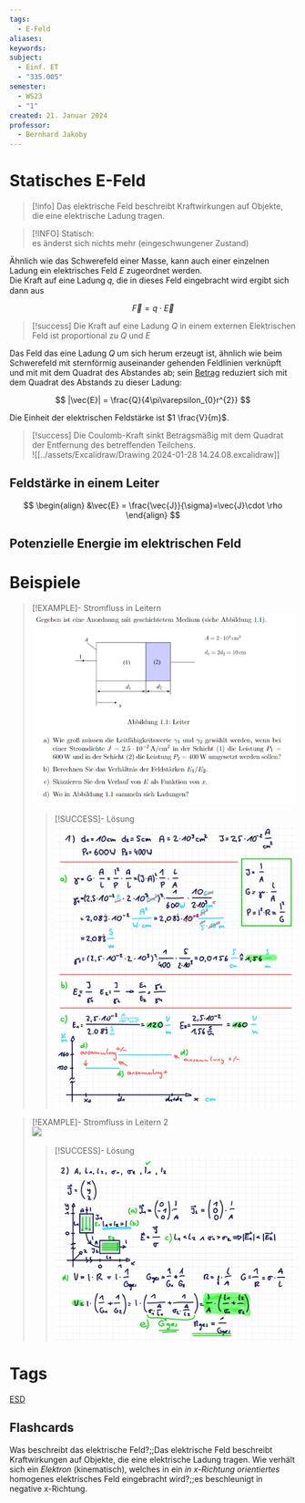 ```yaml
---
tags:
  - E-Feld
aliases: 
keywords: 
subject:
  - Einf. ET
  - "335.005"
semester:
  - WS23
  - "1"
created: 21. Januar 2024
professor:
  - Bernhard Jakoby
---
```

 

# Statisches E-Feld

> [!info] Das elektrische Feld beschreibt Kraftwirkungen auf Objekte, die eine elektrische Ladung tragen.

> [!INFO] Statisch:  
> es änderst sich nichts mehr (eingeschwungener Zustand)

Ähnlich wie das Schwerefeld einer Masse, kann auch einer einzelnen Ladung ein elektrisches Feld $E$ zugeordnet werden.  
Die Kraft auf eine Ladung 𝑞, die in dieses Feld eingebracht wird ergibt sich dann aus

$$\vec{F}=q\cdot \vec{E}$$

> [!success] Die Kraft auf eine Ladung $Q$ in einem externen Elektrischen Feld ist proportional zu $Q$ und $E$  

Das Feld das eine Ladung $Q$ um sich herum erzeugt ist, ähnlich wie beim Schwerefeld mit sternförmig auseinander gehenden Feldlinien verknüpft und mit mit dem Quadrat des Abstandes ab; sein [Betrag](../Mathematik/Betrag.md) reduziert sich mit dem Quadrat des Abstands zu dieser Ladung:

$$
|\vec{E}| = \frac{Q}{4\pi\varepsilon_{0}r^{2}}
$$

Die Einheit der elektrischen Feldstärke ist $1 \frac{V}{m}$.

> [!success] Die Coulomb-Kraft sinkt Betragsmäßig mit dem Quadrat der Entfernung des betreffenden Teilchens.  
> ![[../assets/Excalidraw/Drawing 2024-01-28 14.24.08.excalidraw]]

## Feldstärke in einem Leiter

$$
\begin{align}
&\vec{E} = \frac{\vec{J}}{\sigma}=\vec{J}\cdot \rho
\end{align}
$$

## Potenzielle Energie im elektrischen Feld

# Beispiele

> [!EXAMPLE]- Stromfluss in Leitern  
> ![](assets/AufgabeLeitfaehigkeit.png)
>
> > [!SUCCESS]- Lösung  
> > ![](assets/UE01_k12136610-1.jpg)

> [!EXAMPLE]- Stromfluss in Leitern 2  
> ![](assets/AufgabeLeitfähigkeit2.png)
>
> > [!SUCCESS]- Lösung  
> > ![](assets/UE01_k12136610-2.jpg)

# Tags

[ESD](../Hardwareentwicklung/ESD.md)

## Flashcards

Was beschreibt das elektrische Feld?;;Das elektrische Feld beschreibt Kraftwirkungen auf Objekte, die eine elektrische Ladung tragen.
Wie verhält sich ein *Elektron* (kinematisch), welches in ein *in x-Richtung orientiertes* homogenes elektrisches Feld eingebracht wird?;;es beschleunigt in negative x-Richtung. 